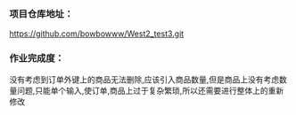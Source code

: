 ### 项目仓库地址：

https://github.com/bowbowww/West2_test3.git

### 作业完成度：

没有考虑到订单外键上的商品无法删除,应该引入商品数量,但是商品上没有考虑数量问题,只能单个输入,使订单,商品上过于复杂繁琐,所以还需要进行整体上的重新修改